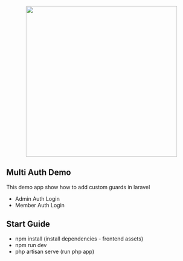 <p align="center"><a href="https://laravel.com" target="_blank"><img src="https://raw.githubusercontent.com/laravel/art/master/logo-lockup/5%20SVG/2%20CMYK/1%20Full%20Color/laravel-logolockup-cmyk-red.svg" width="400"></a></p>

## Multi Auth Demo

This demo app show how to add custom guards in laravel

- Admin Auth Login
- Member Auth Login

## Start Guide

- npm install (install dependencies - frontend assets)
- npm run dev
- php artisan serve (run php app)
